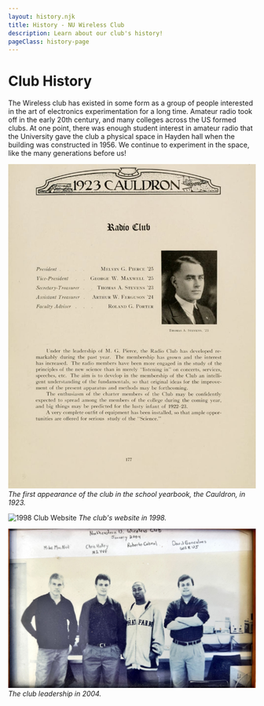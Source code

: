 ```yaml
---
layout: history.njk
title: History - NU Wireless Club
description: Learn about our club's history!
pageClass: history-page
---
```

# Club History

The Wireless club has existed in some form as a group of people interested in the art of electronics experimentation for a long time. Amateur radio took off in the early 20th century, and many colleges across the US formed clubs. At one point, there was enough student interest in amateur radio that the University gave the club a physical space in Hayden hall when the building was constructed in 1956. We continue to experiment in the space, like the many generations before us!

![1923 Club Photo](/img/cauldron-23.png)
*The first appearance of the club in the school yearbook, the Cauldron, in 1923.*

![1998 Club Website](/img/Website-2004.png)
*The club's website in 1998.*

![Spring 2004 Club Photo](/img/Club_04.JPG)
*The club leadership in 2004.*